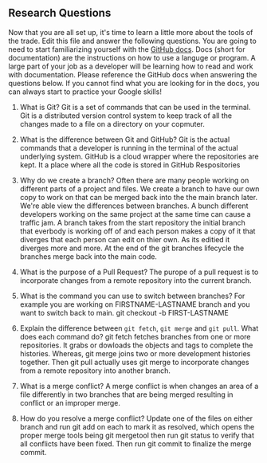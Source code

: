 ## Research Questions 

Now that you are all set up, it's time to learn a little more about the tools of the trade. Edit this file and answer the following questions. You are going to need to start familiarizing yourself with the [GitHub docs](https://docs.github.com/en). Docs (short for documentation) are the instructions on how to use a languge or program. A large part of your job as a developer will be learning how to read and work with documentation. Please reference the GitHub docs when answering the questions below. If you cannot find what you are looking for in the docs, you can always start to practice your Google skills!

1. What is Git?
Git is a set of commands that can be used in the terminal.
Git is a distributed version control system to keep track of all the changes made to a file on a directory on your copmuter.

2. What is the difference between Git and GitHub?
Git is the actual commands that a developer is running in the terminal of the actual underlying system. GitHub is a cloud wrapper where the repositories are kept. It a place where all the code is stored in GitHub Respositories

3. Why do we create a branch? 
Often there are many people working on different parts of a project and files. We create a branch to have our own copy to work on that can be merged back into the the main branch later. We're able view the differences between branches. A bunch different developers working on the same project at the same time  can cause a traffic jam. A branch takes from the start repository the initial branch  that everbody is working off of and each person makes a copy of it that diverges that each person 
can edit on thier own. As its editied it diverges more and more. At the end of the git branches lifecycle the branches merge back into the main code.

4. What is the purpose of a Pull Request?
The purope of a pull request is to incorporate changes from a remote repository into the current branch.

5. What is the command you can use to switch between branches? For example
you are working on FIRSTNAME-LASTNAME branch and you want to switch back to main.
git checkout -b FIRST-LASTNAME

6. Explain the difference between `git fetch`, `git merge` and `git pull`. What does each command do?
git fetch fetches branches from one or more repositories. It grabs or dowloads the objects and tags to complete the histories.
Whereas, git merge joins two or more development histories together. Then git pull actually uses git merge to incorporate changes from 
a remote repository into another branch. 

7. What is a merge conflict?
A merge conflict is when changes an area of a file differently in two branches that are being merged resulting in conflict or an improper merge.
 
8. How do you resolve a merge conflict?
Update one of the files on either branch and run git add on each to mark it as resolved, which opens the proper merge tools being git mergetool then run git status to verify that all conflicts have been fixed. Then run git commit to finalize the merge commit. 

